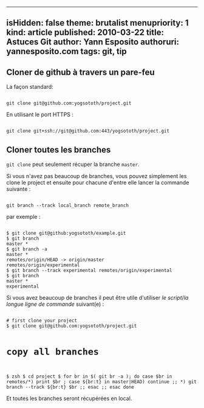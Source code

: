 -----
isHidden:       false
theme: brutalist
menupriority:   1
kind:           article
published: 2010-03-22
title: Astuces Git
author: Yann Esposito
authoruri: yannesposito.com
tags:  git, tip
-----

## Cloner de github à travers un pare-feu

La façon standard:

<div><code class="zsh">
git clone git@github.com:yogsototh/project.git
</code></div>

En utilisant le port HTTPS :

<div><code class="zsh">
git clone git+ssh://git@github.com:443/yogsototh/project.git
</code></div>

## Cloner toutes les branches

`git clone` peut seulement récuper la branche `master`.

Si vous n'avez pas beaucoup de branches, vous pouvez simplement les clone le project et ensuite pour chacune d'entre elle lancer la commande suivante :

<div><code class="zsh">
git branch --track local_branch remote_branch
</code></div>

par exemple :
<div><code class="zsh">
$ git clone git@github:yogsototh/example.git
$ git branch
master *
$ git branch -a
master *
remotes/origin/HEAD -> origin/master
remotes/origin/experimental
$ git branch --track experimental remotes/origin/experimental
$ git branch
master *
experimental
</code></div>

Si vous avez beaucoup de branches il peut être utile d'utiliser *le script*/*la longue ligne de commande* suivant(e) :

<div><code class="zsh">
# first clone your project
$ git clone git@github.com:yogsototh/project.git

# copy all branches
$ zsh
$ cd project
$ for br in $( git br -a ); do
    case $br in
    remotes/*) print $br ; 
        case ${br:t} in
            master|HEAD) continue ;;
            *) git branch --track ${br:t} $br ;;
        esac ;;
    esac
done
</code></div>

Et toutes les branches seront récupérées en local.
